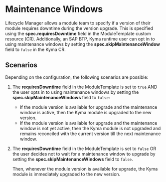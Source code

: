 # Maintenance Windows

Lifecycle Manager allows a module team to specify if a version of their module requires downtime during the version upgrade. This is specified using the **spec.requiresDowntime** field in the ModuleTemplate custom resource (CR).
Additionally, an SAP BTP, Kyma runtime user can opt in to using maintenance windows by setting the **spec.skipMaintenanceWindow** field to `false` in the Kyma CR.

## Scenarios

Depending on the configuration, the following scenarios are possible:

1. The **requiresDowntime** field in the ModuleTemplate is set to `true` AND the user opts in to using maintenance windows by setting the **spec.skipMaintenanceWindows** field to `false`:
   - If the module version is available for upgrade and the maintenance window is active, then the Kyma module is upgraded to the new version.
   - If the module version is available for upgrade and the maintenance window is not yet active, then the Kyma module is not upgraded and remains reconciled with the current version till the next maintenance window.

2. The **requiresDowntime** field in the ModuleTemplate is set to `false` OR the user decides not to wait for a maintenance window to upgrade by setting the **spec.skipMaintenanceWindows** field to `false`. 

   Then, whenever the module version is available for upgrade, the Kyma module is immediately upgraded to the new version.